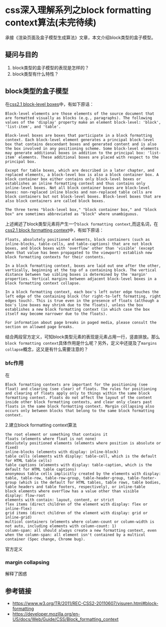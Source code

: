 # css深入理解系列之block formatting context算法(未完待续)

承接《渲染页面及盒子模型生成算法》文章，本文介绍block类型的盒子模型。

## 疑问与目的

1. block类型的盒子模型的表现是怎样的？
2. block类型有什么特性？

## block类型的盒子模型

在[css2.1 block-level boxes](https://www.w3.org/TR/2011/REC-CSS2-20110607/visuren.html#block-boxes)中，有如下原话：
```
Block-level elements are those elements of the source document that are formatted visually as blocks (e.g., paragraphs). The following values of the 'display' property make an element block-level: 'block', 'list-item', and 'table'.

Block-level boxes are boxes that participate in a block formatting context. Each block-level element generates a principal block-level box that contains descendant boxes and generated content and is also the box involved in any positioning scheme. Some block-level elements may generate additional boxes in addition to the principal box: 'list-item' elements. These additional boxes are placed with respect to the principal box.

Except for table boxes, which are described in a later chapter, and replaced elements, a block-level box is also a block container box. A block container box either contains only block-level boxes or establishes an inline formatting context and thus contains only inline-level boxes. Not all block container boxes are block-level boxes: non-replaced inline blocks and non-replaced table cells are block containers but not block-level boxes. Block-level boxes that are also block containers are called block boxes.

The three terms "block-level box," "block container box," and "block box" are sometimes abbreviated as "block" where unambiguous.
```

上述阐述了block类型元素将产生一个`block formatting context`,而这名词，在[css2.1 block formatting context](https://www.w3.org/TR/2011/REC-CSS2-20110607/visuren.html#block-formatting)中，有如下原话：
```
Floats, absolutely positioned elements, block containers (such as inline-blocks, table-cells, and table-captions) that are not block boxes, and block boxes with 'overflow' other than 'visible' (except when that value has been propagated to the viewport) establish new block formatting contexts for their contents.

In a block formatting context, boxes are laid out one after the other, vertically, beginning at the top of a containing block. The vertical distance between two sibling boxes is determined by the 'margin' properties. Vertical margins between adjacent block-level boxes in a block formatting context collapse.

In a block formatting context, each box's left outer edge touches the left edge of the containing block (for right-to-left formatting, right edges touch). This is true even in the presence of floats (although a box's line boxes may shrink due to the floats), unless the box establishes a new block formatting context (in which case the box itself may become narrower due to the floats).

For information about page breaks in paged media, please consult the section on allowed page breaks.
```
结合两段官方定义，可知block类型元素的表现是元素占用一行，竖直排放。那么`block formatting context`具体作用是什么呢？另外，定义中还提及了`margins collapse`概念，这又是有什么需要注意的？

### bfc作用
在
```
Block formatting contexts are important for the positioning (see float) and clearing (see clear) of floats. The rules for positioning and clearing of floats apply only to things within the same block formatting context. Floats do not affect the layout of the content inside other block formatting contexts, and clear only clears past floats in the same block formatting context. Margin collapsing also occurs only between blocks that belong to the same block formatting context.
```

2.建立block formatting context算法
```
the root element or something that contains it
floats (elements where float is not none)
absolutely positioned elements (elements where position is absolute or fixed)
inline-blocks (elements with display: inline-block)
table cells (elements with display: table-cell, which is the default for HTML table cells)
table captions (elements with display: table-caption, which is the default for HTML table captions)
anonymous table cells implicitly created by the elements with display: table, table-row, table-row-group, table-header-group, table-footer-group (which is the default for HTML tables, table rows, table bodies, table headers and table footers, respectively), or inline-table 
block elements where overflow has a value other than visible
display: flow-root
elements with contain: layout, content, or strict
flex items (direct children of the element with display: flex or inline-flex)
grid items (direct children of the element with display: grid or inline-grid)
multicol containers (elements where column-count or column-width is not auto, including elements with column-count: 1)
column-span: all should always create a new formatting context, even when the column-span: all element isn't contained by a multicol container (Spec change, Chrome bug).
```



官方定义


### margin collapsing
解释了困惑

## 参考链接
+ https://www.w3.org/TR/2011/REC-CSS2-20110607/visuren.html#block-formatting
+ https://developer.mozilla.org/en-US/docs/Web/Guide/CSS/Block_formatting_context

